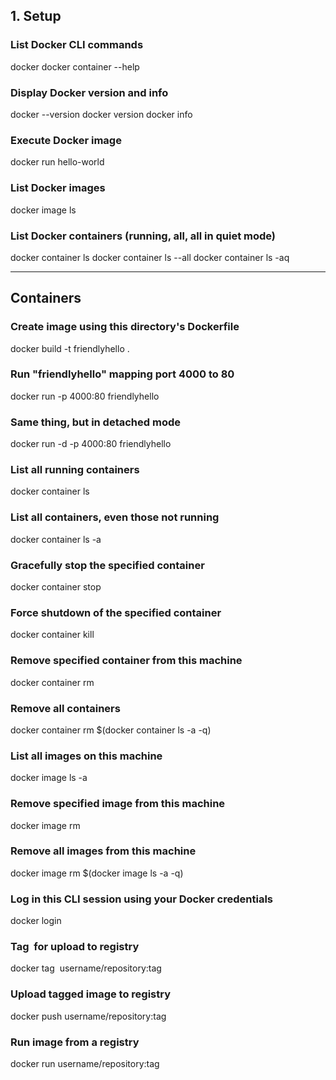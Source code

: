 ## 1. Setup
### List Docker CLI commands
docker
docker container --help
### Display Docker version and info
docker --version
docker version
docker info
### Execute Docker image
docker run hello-world
### List Docker images
docker image ls
### List Docker containers (running, all, all in quiet mode)
docker container ls
docker container ls --all
docker container ls -aq

---
## Containers
### Create image using this directory's Dockerfile
docker build -t friendlyhello .
### Run "friendlyhello" mapping port 4000 to 80
docker run -p 4000:80 friendlyhello
### Same thing, but in detached mode
docker run -d -p 4000:80 friendlyhello
### List all running containers
docker container ls
### List all containers, even those not running
docker container ls -a
### Gracefully stop the specified container
docker container stop <hash>
### Force shutdown of the specified container
docker container kill <hash>
### Remove specified container from this machine
docker container rm <hash>
### Remove all containers
docker container rm $(docker container ls -a -q)
### List all images on this machine
docker image ls -a
### Remove specified image from this machine
docker image rm <image id>
### Remove all images from this machine
docker image rm $(docker image ls -a -q)
### Log in this CLI session using your Docker credentials
docker login
### Tag <image> for upload to registry
docker tag <image> username/repository:tag
### Upload tagged image to registry
docker push username/repository:tag
### Run image from a registry
docker run username/repository:tag
